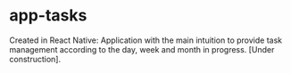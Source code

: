 # app-tasks
Created in React Native:
Application with the main intuition to provide task management according to the day, week and month in progress. [Under construction].
